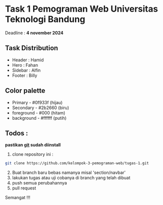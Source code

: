 # Task 1 Pemograman Web Universitas Teknologi Bandung

<p>Deadline : <strong>4 november 2024</strong> </p>

## Task Distribution 
- Header  : Hamid
- Hero    : Fahan
- Sidebar : Alfin
- Footer  : Billy

## Color palette
- Primary - #0f933f (hijau)
- Secondary - #2b2660 (biru)
- foreground - #000 (hitam)
- background - #ffffff (putih)

## Todos :

<strong>pastikan  <a href="https://git-scm.com/downloads">git</a> sudah diinstall</strong>

1. clone repository ini :
```bash
git clone https://github.com/kelompok-3-pemograman-web/tugas-1.git
```
2. Buat branch baru bebas namanya misal 'section/navbar'
3. lakukan tugas atau uji cobanya di branch yang telah dibuat
4. push semua perubahannya
5. pull request

Semangat !!!
